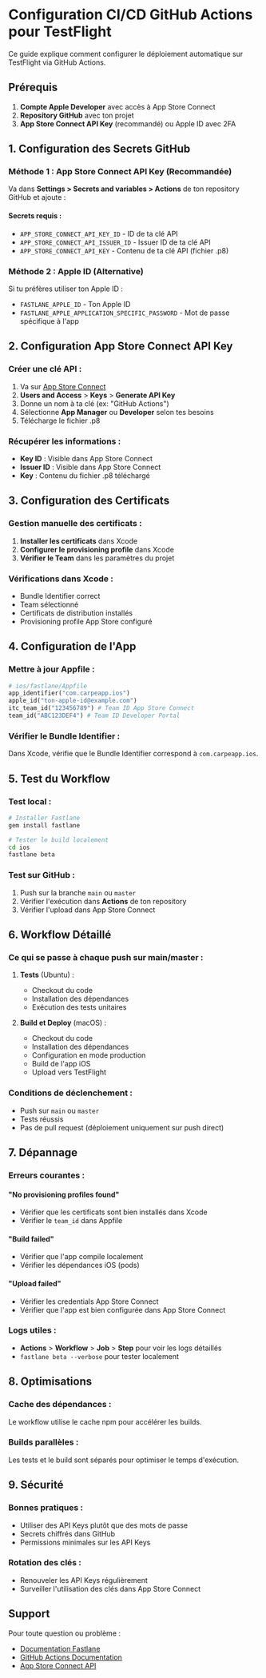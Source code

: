# Configuration CI/CD GitHub Actions pour TestFlight

Ce guide explique comment configurer le déploiement automatique sur TestFlight via GitHub Actions.

## Prérequis

1. **Compte Apple Developer** avec accès à App Store Connect
2. **Repository GitHub** avec ton projet
3. **App Store Connect API Key** (recommandé) ou Apple ID avec 2FA

## 1. Configuration des Secrets GitHub

### Méthode 1 : App Store Connect API Key (Recommandée)

Va dans **Settings > Secrets and variables > Actions** de ton repository GitHub et ajoute :

#### Secrets requis :
- `APP_STORE_CONNECT_API_KEY_ID` - ID de ta clé API
- `APP_STORE_CONNECT_API_ISSUER_ID` - Issuer ID de ta clé API  
- `APP_STORE_CONNECT_API_KEY` - Contenu de ta clé API (fichier .p8)

### Méthode 2 : Apple ID (Alternative)

Si tu préfères utiliser ton Apple ID :
- `FASTLANE_APPLE_ID` - Ton Apple ID
- `FASTLANE_APPLE_APPLICATION_SPECIFIC_PASSWORD` - Mot de passe spécifique à l'app

## 2. Configuration App Store Connect API Key

### Créer une clé API :
1. Va sur [App Store Connect](https://appstoreconnect.apple.com)
2. **Users and Access** > **Keys** > **Generate API Key**
3. Donne un nom à ta clé (ex: "GitHub Actions")
4. Sélectionne **App Manager** ou **Developer** selon tes besoins
5. Télécharge le fichier .p8

### Récupérer les informations :
- **Key ID** : Visible dans App Store Connect
- **Issuer ID** : Visible dans App Store Connect  
- **Key** : Contenu du fichier .p8 téléchargé

## 3. Configuration des Certificats

### Gestion manuelle des certificats :
1. **Installer les certificats** dans Xcode
2. **Configurer le provisioning profile** dans Xcode
3. **Vérifier le Team** dans les paramètres du projet

### Vérifications dans Xcode :
- Bundle Identifier correct
- Team sélectionné
- Certificats de distribution installés
- Provisioning profile App Store configuré

## 4. Configuration de l'App

### Mettre à jour Appfile :
```ruby
# ios/fastlane/Appfile
app_identifier("com.carpeapp.ios")
apple_id("ton-apple-id@example.com")
itc_team_id("123456789") # Team ID App Store Connect
team_id("ABC123DEF4") # Team ID Developer Portal
```

### Vérifier le Bundle Identifier :
Dans Xcode, vérifie que le Bundle Identifier correspond à `com.carpeapp.ios`.

## 5. Test du Workflow

### Test local :
```bash
# Installer Fastlane
gem install fastlane

# Tester le build localement
cd ios
fastlane beta
```

### Test sur GitHub :
1. Push sur la branche `main` ou `master`
2. Vérifier l'exécution dans **Actions** de ton repository
3. Vérifier l'upload dans App Store Connect

## 6. Workflow Détaillé

### Ce qui se passe à chaque push sur main/master :

1. **Tests** (Ubuntu) :
   - Checkout du code
   - Installation des dépendances
   - Exécution des tests unitaires

2. **Build et Deploy** (macOS) :
   - Checkout du code
   - Installation des dépendances
   - Configuration en mode production
   - Build de l'app iOS
   - Upload vers TestFlight

### Conditions de déclenchement :
- Push sur `main` ou `master`
- Tests réussis
- Pas de pull request (déploiement uniquement sur push direct)

## 7. Dépannage

### Erreurs courantes :

#### "No provisioning profiles found"
- Vérifier que les certificats sont bien installés dans Xcode
- Vérifier le `team_id` dans Appfile

#### "Build failed"
- Vérifier que l'app compile localement
- Vérifier les dépendances iOS (pods)

#### "Upload failed"
- Vérifier les credentials App Store Connect
- Vérifier que l'app est bien configurée dans App Store Connect

### Logs utiles :
- **Actions** > **Workflow** > **Job** > **Step** pour voir les logs détaillés
- `fastlane beta --verbose` pour tester localement

## 8. Optimisations

### Cache des dépendances :
Le workflow utilise le cache npm pour accélérer les builds.

### Builds parallèles :
Les tests et le build sont séparés pour optimiser le temps d'exécution.

## 9. Sécurité

### Bonnes pratiques :
- Utiliser des API Keys plutôt que des mots de passe
- Secrets chiffrés dans GitHub
- Permissions minimales sur les API Keys

### Rotation des clés :
- Renouveler les API Keys régulièrement
- Surveiller l'utilisation des clés dans App Store Connect

## Support

Pour toute question ou problème :
- [Documentation Fastlane](https://docs.fastlane.tools/)
- [GitHub Actions Documentation](https://docs.github.com/en/actions)
- [App Store Connect API](https://developer.apple.com/documentation/appstoreconnectapi) 
